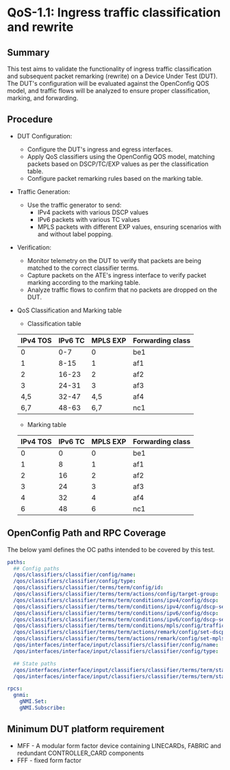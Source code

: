 # QoS-1.1: Ingress traffic classification and rewrite

## Summary

This test aims to validate the functionality of ingress traffic classification and subsequent packet remarking (rewrite) on a Device Under Test (DUT). The DUT's configuration will be evaluated against the OpenConfig QOS model, and traffic flows will be analyzed to ensure proper classification, marking, and forwarding.

## Procedure

* DUT Configuration:
    * Configure the DUT's ingress and egress interfaces.
    * Apply QoS classifiers using the OpenConfig QOS model, matching packets based on DSCP/TC/EXP values as per the classification table.
    * Configure packet remarking rules based on the marking table.

* Traffic Generation:
    * Use the traffic generator to send:
        * IPv4 packets with various DSCP values
        * IPv6 packets with various TC values
        * MPLS packets with different EXP values, ensuring scenarios with and without label popping.

* Verification:
    * Monitor telemetry on the DUT to verify that packets are being matched to the correct classifier terms.
    * Capture packets on the ATE's ingress interface to verify packet marking according to the marking table.
    * Analyze traffic flows to confirm that no packets are dropped on the DUT.

*   QoS Classification and Marking table

    *  Classification table

    IPv4 TOS      |       IPv6 TC           |         MPLS EXP        |    Forwarding class
    ------------- | ----------------------- | ----------------------- | ---------------------
    0             |      0-7                |          0              |         be1
    1             |      8-15               |          1              |         af1
    2             |      16-23              |          2              |         af2
    3             |      24-31              |          3              |         af3
    4,5           |      32-47              |          4,5            |         af4
    6,7           |      48-63              |          6,7            |         nc1

    *   Marking table

    IPv4 TOS      |       IPv6 TC           |         MPLS EXP        |    Forwarding class
    ------------- | ----------------------- | ----------------------- | ---------------------
    0             |      0                  |          0              |         be1
    1             |      8                  |          1              |         af1
    2             |      16                 |          2              |         af2
    3             |      24                 |          3              |         af3
    4             |      32                 |          4              |         af4
    6             |      48                 |          6              |         nc1

## OpenConfig Path and RPC Coverage

The below yaml defines the OC paths intended to be covered by this test.

```yaml
paths:
  ## Config paths
  /qos/classifiers/classifier/config/name:
  /qos/classifiers/classifier/config/type:
  /qos/classifiers/classifier/terms/term/config/id:
  /qos/classifiers/classifier/terms/term/actions/config/target-group:
  /qos/classifiers/classifier/terms/term/conditions/ipv4/config/dscp:
  /qos/classifiers/classifier/terms/term/conditions/ipv4/config/dscp-set:
  /qos/classifiers/classifier/terms/term/conditions/ipv6/config/dscp:
  /qos/classifiers/classifier/terms/term/conditions/ipv6/config/dscp-set:
  /qos/classifiers/classifier/terms/term/conditions/mpls/config/traffic-class:
  /qos/classifiers/classifier/terms/term/actions/remark/config/set-dscp:
  /qos/classifiers/classifier/terms/term/actions/remark/config/set-mpls-tc:
  /qos/interfaces/interface/input/classifiers/classifier/config/name:
  /qos/interfaces/interface/input/classifiers/classifier/config/type:

  ## State paths
  /qos/interfaces/interface/input/classifiers/classifier/terms/term/state/matched-packets:
  /qos/interfaces/interface/input/classifiers/classifier/terms/term/state/matched-octets:

rpcs:
  gnmi:
    gNMI.Set:
    gNMI.Subscribe:
```

## Minimum DUT platform requirement

* MFF - A modular form factor device containing LINECARDs, FABRIC and redundant CONTROLLER_CARD components
* FFF - fixed form factor
